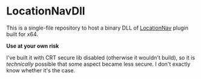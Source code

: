 # LocationNavDll
This is a single-file repository to host a binary DLL of [LocationNav](https://sourceforge.net/projects/locationnav/) plugin built for x64.

**Use at your own risk**

I've built it with CRT secure lib disabled (otherwise it wouldn't build), so it is *technically* possible that some aspect became less secure. I don't exactly know whether it's the case.
